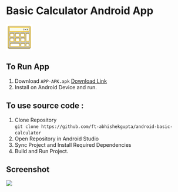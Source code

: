 # Basic Calculator Android App  
![](./logo.png) 

## To Run App
1. Download ```APP-APK.apk``` [Download Link](https://raw.githubusercontent.com/ft-abhishekgupta/android-basic-calculator/master/APP-APK.apk "Direct Download")
1. Install on Android Device and run.

## To use source code : 
1. Clone Repository <br>
```git clone https://github.com/ft-abhishekgupta/android-basic-calculator```
1. Open Repository in Android Studio
1. Sync Project and Install Required Dependencies
1. Build and Run Project.

## Screenshot
![](./Screenshot.jpg)